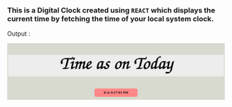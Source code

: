 ### This is a Digital Clock created using `REACT` which displays the current time by fetching the time of your local system clock.

Output :

![dgClock](./img/DigitalClock-modified.png)

